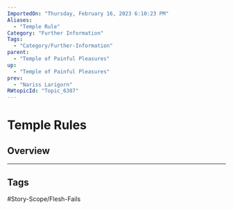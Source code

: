 ```yaml
---
ImportedOn: "Thursday, February 16, 2023 6:10:23 PM"
Aliases:
  - "Temple Rule"
Category: "Further Information"
Tags:
  - "Category/Further-Information"
parent:
  - "Temple of Painful Pleasures"
up:
  - "Temple of Painful Pleasures"
prev:
  - "Nariss Larigorn"
RWtopicId: "Topic_6387"
---
```

# Temple Rules
## Overview

---
## Tags
#Story-Scope/Flesh-Fails

